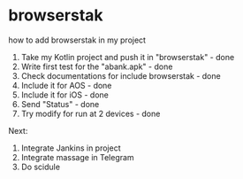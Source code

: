 # browserstak
how to add browserstak in my project


1) Take my Kotlin project and push it in "browserstak" - done
2) Write first test for the "abank.apk" - done
3) Check documentations for include browserstak - done
4) Include it for AOS - done
5) Include it for iOS - done
7) Send "Status" - done
8) Try modify for run at 2 devices - done



Next:
1) Integrate Jankins in project
3) Integrate massage in Telegram
4) Do scidule
